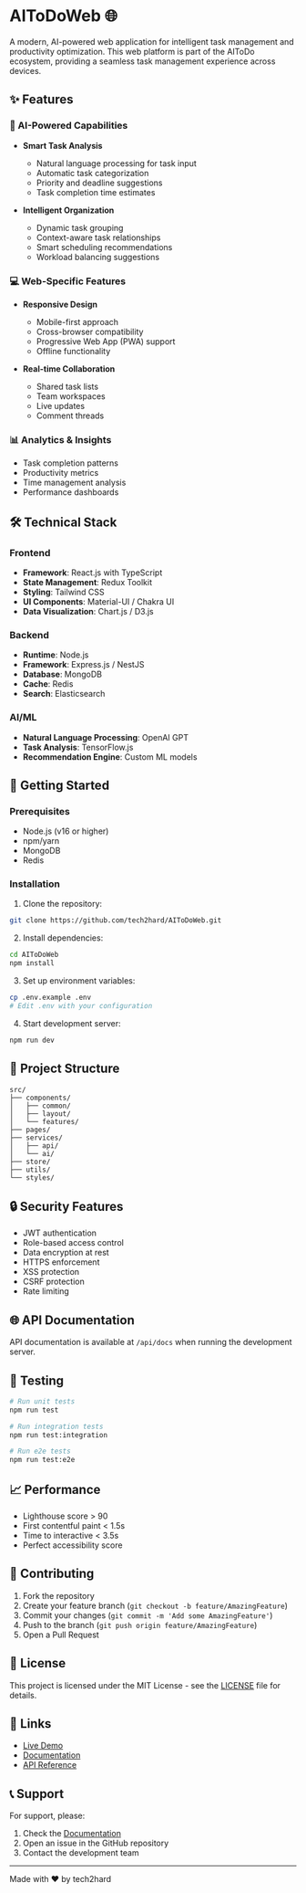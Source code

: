 # AIToDoWeb 🌐

A modern, AI-powered web application for intelligent task management and productivity optimization. This web platform is part of the AIToDo ecosystem, providing a seamless task management experience across devices.

## ✨ Features

### 🤖 AI-Powered Capabilities
- **Smart Task Analysis**
  - Natural language processing for task input
  - Automatic task categorization
  - Priority and deadline suggestions
  - Task completion time estimates

- **Intelligent Organization**
  - Dynamic task grouping
  - Context-aware task relationships
  - Smart scheduling recommendations
  - Workload balancing suggestions

### 💻 Web-Specific Features
- **Responsive Design**
  - Mobile-first approach
  - Cross-browser compatibility
  - Progressive Web App (PWA) support
  - Offline functionality

- **Real-time Collaboration**
  - Shared task lists
  - Team workspaces
  - Live updates
  - Comment threads

### 📊 Analytics & Insights
- Task completion patterns
- Productivity metrics
- Time management analysis
- Performance dashboards

## 🛠️ Technical Stack

### Frontend
- **Framework**: React.js with TypeScript
- **State Management**: Redux Toolkit
- **Styling**: Tailwind CSS
- **UI Components**: Material-UI / Chakra UI
- **Data Visualization**: Chart.js / D3.js

### Backend
- **Runtime**: Node.js
- **Framework**: Express.js / NestJS
- **Database**: MongoDB
- **Cache**: Redis
- **Search**: Elasticsearch

### AI/ML
- **Natural Language Processing**: OpenAI GPT
- **Task Analysis**: TensorFlow.js
- **Recommendation Engine**: Custom ML models

## 🚀 Getting Started

### Prerequisites
- Node.js (v16 or higher)
- npm/yarn
- MongoDB
- Redis

### Installation

1. Clone the repository:
```bash
git clone https://github.com/tech2hard/AIToDoWeb.git
```

2. Install dependencies:
```bash
cd AIToDoWeb
npm install
```

3. Set up environment variables:
```bash
cp .env.example .env
# Edit .env with your configuration
```

4. Start development server:
```bash
npm run dev
```

## 📁 Project Structure
```
src/
├── components/
│   ├── common/
│   ├── layout/
│   └── features/
├── pages/
├── services/
│   ├── api/
│   └── ai/
├── store/
├── utils/
└── styles/
```

## 🔒 Security Features
- JWT authentication
- Role-based access control
- Data encryption at rest
- HTTPS enforcement
- XSS protection
- CSRF protection
- Rate limiting

## 🌐 API Documentation
API documentation is available at `/api/docs` when running the development server.

## 🧪 Testing
```bash
# Run unit tests
npm run test

# Run integration tests
npm run test:integration

# Run e2e tests
npm run test:e2e
```

## 📈 Performance
- Lighthouse score > 90
- First contentful paint < 1.5s
- Time to interactive < 3.5s
- Perfect accessibility score

## 🤝 Contributing
1. Fork the repository
2. Create your feature branch (`git checkout -b feature/AmazingFeature`)
3. Commit your changes (`git commit -m 'Add some AmazingFeature'`)
4. Push to the branch (`git push origin feature/AmazingFeature`)
5. Open a Pull Request

## 📝 License
This project is licensed under the MIT License - see the [LICENSE](LICENSE) file for details.

## 🔗 Links
- [Live Demo](https://aitodoweb.example.com)
- [Documentation](https://docs.aitodoweb.example.com)
- [API Reference](https://api.aitodoweb.example.com)

## 📞 Support
For support, please:
1. Check the [Documentation](https://docs.aitodoweb.example.com)
2. Open an issue in the GitHub repository
3. Contact the development team

---

Made with ❤️ by tech2hard